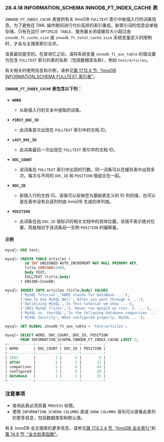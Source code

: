 ### 28.4.18 INFORMATION_SCHEMA INNODB_FT_INDEX_CACHE 表

`INNODB_FT_INDEX_CACHE` 表提供有关 InnoDB `FULLTEXT` 索引中新插入行的词条信息。为了避免在 DML 操作期间进行代价高昂的索引重组，新索引词的信息会单独存储，只有在运行 `OPTIMIZE TABLE`、服务器关闭或缓存大小超过由 `innodb_ft_cache_size` 或 `innodb_ft_total_cache_size` 系统变量定义的限制时，才会与主搜索索引合并。

该表最初是空的。在查询它之前，请将系统变量 `innodb_ft_aux_table` 的值设置为包含 `FULLTEXT` 索引的表的名称（包括数据库名称），例如 `test/articles`。

有关相关的使用信息和示例，请参见[第 17.15.4 节, “InnoDB INFORMATION_SCHEMA FULLTEXT 索引表”](#innodb-information-schema-fulltext-index-tables)。

#### `INNODB_FT_INDEX_CACHE` 表包含以下列：

- **`WORD`**
  - 从新插入行的文本中提取的词条。

- **`FIRST_DOC_ID`**
  - 此词条首次出现在 `FULLTEXT` 索引中的文档 ID。

- **`LAST_DOC_ID`**
  - 此词条最后一次出现在 `FULLTEXT` 索引中的文档 ID。

- **`DOC_COUNT`**
  - 该词条在 `FULLTEXT` 索引中出现的行数。同一词条可以在缓存表中出现多次，每次与不同的 `DOC_ID` 和 `POSITION` 值组合在一起。

- **`DOC_ID`**
  - 新插入行的文档 ID。该值可以反映您为基础表定义的 ID 列的值，也可以是在表中没有合适列时由 InnoDB 生成的序列值。

- **`POSITION`**
  - 此词条在由 `DOC_ID` 值标识的相关文档中的具体位置。该值不表示绝对位置，而是相对于该词条前一实例 `POSITION` 的偏移量。

#### 示例

```sql
mysql> USE test;

mysql> CREATE TABLE articles (
         id INT UNSIGNED AUTO_INCREMENT NOT NULL PRIMARY KEY,
         title VARCHAR(200),
         body TEXT,
         FULLTEXT (title,body)
       ) ENGINE=InnoDB;

mysql> INSERT INTO articles (title,body) VALUES
       ('MySQL Tutorial','DBMS stands for DataBase ...'),
       ('How To Use MySQL Well','After you went through a ...'),
       ('Optimizing MySQL','In this tutorial we show ...'),
       ('1001 MySQL Tricks','1. Never run mysqld as root. 2. ...'),
       ('MySQL vs. YourSQL','In the following database comparison ...'),
       ('MySQL Security','When configured properly, MySQL ...');

mysql> SET GLOBAL innodb_ft_aux_table = 'test/articles';

mysql> SELECT WORD, DOC_COUNT, DOC_ID, POSITION
       FROM INFORMATION_SCHEMA.INNODB_FT_INDEX_CACHE LIMIT 5;
+------------+-----------+--------+----------+
| WORD       | DOC_COUNT | DOC_ID | POSITION |
+------------+-----------+--------+----------+
| 1001       |         1 |      4 |        0 |
| after      |         1 |      2 |       22 |
| comparison |         1 |      5 |       44 |
| configured |         1 |      6 |       20 |
| database   |         2 |      1 |       31 |
+------------+-----------+--------+----------+
```

### 注意事项

- 查询此表必须具备 `PROCESS` 权限。
- 使用 `INFORMATION_SCHEMA COLUMNS` 表或 `SHOW COLUMNS` 语句可以查看此表列的更多信息，包括数据类型和默认值。

有关 InnoDB 全文搜索的更多信息，请参见[第 17.6.2.4 节, “InnoDB 全文索引”](#innodb-full-text-indexes)和[第 14.9 节, “全文检索函数”](#full-text-search-functions)。